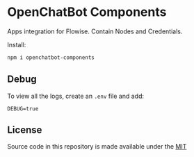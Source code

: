 <!-- markdownlint-disable MD030 -->

# OpenChatBot Components

Apps integration for Flowise. Contain Nodes and Credentials.

Install:

```bash
npm i openchatbot-components
```

## Debug

To view all the logs, create an `.env` file and add:

```
DEBUG=true
```

## License

Source code in this repository is made available under the [MIT](https://github.com/nicholidev/openchatbot/LICENSE)
